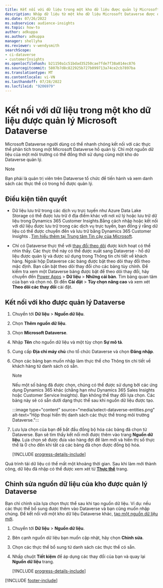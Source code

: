 ```yaml
---
title: Kết nối với dữ liệu trong một kho dữ liệu được quản lý Microsoft Dataverse
description: Nhập dữ liệu từ một kho dữ liệu Microsoft Dataverse được quản lý.
ms.date: 07/26/2022
ms.subservice: audience-insights
ms.topic: how-to
author: adkuppa
ms.author: adkuppa
manager: shellyha
ms.reviewer: v-wendysmith
searchScope:
- ci-dataverse
- customerInsights
ms.openlocfilehash: b21150a1c51bdad35250cae7fde7f38a014ec876
ms.sourcegitcommit: 5807b7d8c822925b727b099713a74ce2cb7897ba
ms.translationtype: MT
ms.contentlocale: vi-VN
ms.lasthandoff: 07/28/2022
ms.locfileid: "9206979"
---
```

# <a name="connect-to-data-in-a-microsoft-dataverse-managed-data-lake"></a>Kết nối với dữ liệu trong một kho dữ liệu được quản lý Microsoft Dataverse

Microsoft Dataverse người dùng có thể nhanh chóng kết nối với các thực thể phân tích trong một Microsoft Dataverse hồ quản lý. Chỉ một nguồn dữ liệu của một môi trường có thể đồng thời sử dụng cùng một kho do Dataverse quản lý.

> [!NOTE]
> Bạn phải là quản trị viên trên Dataverse tổ chức để tiến hành và xem danh sách các thực thể có trong hồ được quản lý.

## <a name="prerequisites"></a>Điều kiện tiên quyết

- Dữ liệu lưu trữ trong các dịch vụ trực tuyến như Azure Data Lake Storage có thể được lưu trữ ở địa điểm khác với nơi xử lý hoặc lưu trữ dữ liệu trong Dynamics 365 Customer Insights.Bằng cách nhập hoặc kết nối với dữ liệu được lưu trữ trong các dịch vụ trực tuyến, bạn đồng ý rằng dữ liệu có thể được chuyển đến và lưu trữ bằng Dynamics 365 Customer Insights . [Tìm hiểu thêm tại Trung tâm Tin cậy của Microsoft](https://www.microsoft.com/trust-center).

- Chỉ có Dataverse thực thể với [thay đổi theo dõi](/power-platform/admin/enable-change-tracking-control-data-synchronization) được kích hoạt có thể nhìn thấy. Các thực thể này có thể được xuất sang Dataverse - hồ dữ liệu được quản lý và được sử dụng trong Thông tin chi tiết về khách hàng. Ngoài hộp Dataverse các bảng được bật theo dõi thay đổi theo mặc định. Bạn cần bật theo dõi thay đổi cho các bảng tùy chỉnh. Để kiểm tra xem một Dataverse bảng được bật để theo dõi thay đổi, hãy chuyển đến [Power Apps](https://make.powerapps.com) > **Dữ liệu** > **Những cái bàn**. Tìm bảng quan tâm của bạn và chọn nó. Đi đến **Cài đặt** > **Tùy chọn nâng cao** và xem xét **Theo dõi các thay đổi** cài đặt.

## <a name="connect-to-a-dataverse-managed-lake"></a>Kết nối với kho được quản lý Dataverse

1. Chuyển tới **Dữ liệu** > **Nguồn dữ liệu**.

1. Chọn **Thêm nguồn dữ liệu**.

1. Chọn **Microsoft Dataverse**.

1. Nhập **Tên** cho nguồn dữ liệu và một tùy chọn **Sự mô tả**.

1. Cung cấp **Địa chỉ máy chủ** cho tổ chức Dataverse và chọn **Đăng nhập**.

1. Chọn các bảng bạn muốn nhập làm thực thể cho Thông tin chi tiết về khách hàng từ danh sách có sẵn.

   > [!NOTE]
   > Nếu một số bảng đã được chọn, chúng có thể được sử dụng bởi các ứng dụng Dynamics 365 khác (chẳng hạn như Dynamics 365 Sales Insights hoặc Customer Service Insights). Bạn không thể thay đổi lựa chọn. Các bảng này sẽ có sẵn dưới dạng thực thể sau khi nguồn dữ liệu được tạo.

    :::image type="content" source="media/select-dataverse-entities.png" alt-text="Hộp thoại hiển thị danh sách các thực thể trong môi trường Dataverse.":::

1. Lưu lựa chọn của bạn để bắt đầu đồng bộ hóa các bảng đã chọn từ Dataverse. Bạn sẽ tìm thấy kết nối mới được thêm vào trang **Nguồn dữ liệu**. Lựa chọn sẽ được đưa vào hàng đợi để làm mới và hiển thị số thực thể là 0 cho đến khi tất cả các bảng đã chọn được đồng bộ hóa.

   [!INCLUDE [progress-details-include](includes/progress-details-pane.md)]

Quá trình tải dữ liệu có thể mất một khoảng thời gian. Sau khi làm mới thành công, dữ liệu đã nhập có thể được xem xét từ [**Thực thể**](entities.md) trang.

## <a name="edit-a-dataverse-managed-lake-data-source"></a>Chỉnh sửa nguồn dữ liệu của kho được quản lý Dataverse

Bạn chỉ chỉnh sửa lựa chọn thực thể sau khi tạo nguồn dữ liệu. Ví dụ: nếu các thực thể bổ sung được thêm vào Dataverse và bạn cũng muốn nhập chúng.
Để kết nối với một kho dữ liệu Dataverse khác, [tạo một nguồn dữ liệu mới](#connect-to-a-dataverse-managed-lake).

1. Chuyển tới **Dữ liệu** > **Nguồn dữ liệu**.

1. Bên cạnh nguồn dữ liệu bạn muốn cập nhật, hãy chọn **Chỉnh sửa**.

1. Chọn các thực thể bổ sung từ danh sách các thực thể có sẵn.

1. Nhấp chuột **Tiết kiệm** để áp dụng các thay đổi của bạn và quay lại **Nguồn dữ liệu** trang.

   [!INCLUDE [progress-details-include](includes/progress-details-pane.md)]

[!INCLUDE [footer-include](includes/footer-banner.md)]
